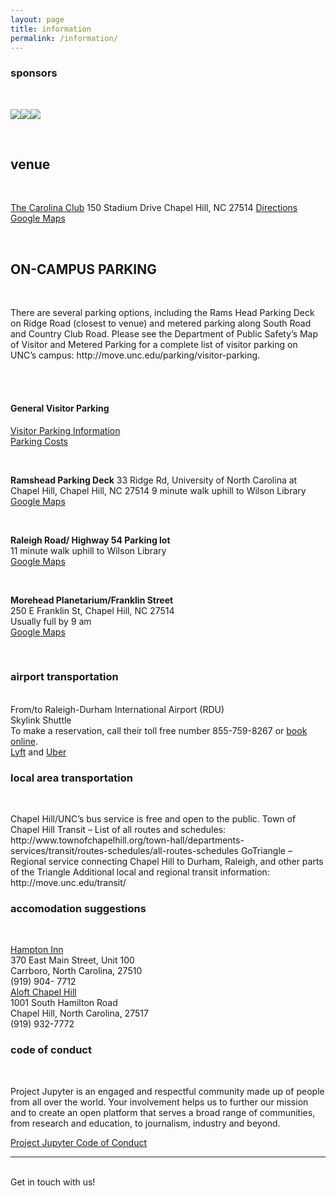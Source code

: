 ```yaml
---
layout: page
title: information
permalink: /information/
---
```


<h3>sponsors</h3>

<br/>

<p><img class="col one" src="/TriangleJupyter/img/unclibblack.gif" /><img class="col one" src="/TriangleJupyter/img/aap.gif" /><img class="col one" src="/TriangleJupyter/img/valassisdigital.png" /></p>

<br/>

<h2>venue</h2>

<br/>

<a href="http://www.clubcorp.com/Clubs/Carolina-Club">The Carolina Club</a>
150 Stadium Drive
Chapel Hill, NC 27514
<a href="ttp://www.clubcorp.com/Clubs/Carolina-Club/Our-Story/Directions-Hours">Directions</a>
<a href="https://goo.gl/maps/AMpkpaKe5AN2">Google Maps</a>

<br/>

<h2>ON-CAMPUS PARKING</h2>

<br/>

<p>There are several parking options, including the Rams Head Parking Deck on Ridge Road (closest to venue) and metered parking along South Road and Country Club Road. Please see the Department of Public Safety’s Map of Visitor and Metered Parking for a complete list of visitor parking on UNC’s campus: http://move.unc.edu/parking/visitor-parking.</p>

<br/>
<br/>

<h4>General Visitor Parking</h4>

<a href="http://move.unc.edu/parking/visitor-parking/">Visitor Parking Information</a>
<br/>
<a href="http://move.unc.edu/policy/pricing/#pane-0-3">Parking Costs</a>

<br/>

<b>Ramshead Parking Deck</b>
33 Ridge Rd, University of North Carolina at Chapel Hill, Chapel Hill, NC 27514
9 minute walk uphill to Wilson Library
<a href="https://goo.gl/maps/ZjmeCD2Gauv">Google Maps</a>

<br/>

<b>Raleigh Road/ Highway 54 Parking lot</b>
<br/>
11 minute walk uphill to Wilson Library
<br/>
<a href="https://goo.gl/maps/xmdLRqRXjz32">Google Maps</a>

<br/>

<b>Morehead Planetarium/Franklin Street</b>
<br/>
250 E Franklin St, Chapel Hill, NC 27514
<br/>
Usually full by 9 am
<br/>
<a href="https://goo.gl/maps/cJ4LAGDCpVT2">Google Maps</a>

<br/>

<h3>airport transportation</h3>
<br/>
From/to Raleigh-Durham International Airport (RDU)
<br/>
Skylink Shuttle<br/>
To make a reservation, call their toll free number 855-759-8267 or <a href="http://www.skylinkshuttle.com/">book online</a>.
<br/>
<a href="https://www.lyft.com/">Lyft</a> and <a href="https://www.uber.com/">Uber</a>
<br/>

<h3>local area transportation</h3>

<br/>

<p>Chapel Hill/UNC’s bus service is free and open to the public.
Town of Chapel Hill Transit – List of all routes and schedules:
http://www.townofchapelhill.org/town-hall/departments-services/transit/routes-schedules/all-routes-schedules
GoTriangle – Regional service connecting Chapel Hill to Durham, Raleigh, and other parts of the Triangle
Additional local and regional transit information: http://move.unc.edu/transit/</p>

<h3>accomodation suggestions</h3>

<br/>

<a href="http://hamptoninn3.hilton.com/en/hotels/north-carolina/hampton-inn-and-suites-chapel-hill-carrboro-downtown-RDUCOHX/index.html">Hampton Inn</a>
<br/>
370 East Main Street, Unit 100
<br/>
Carrboro, North Carolina, 27510
<br/>
(919) 904- 7712
<br/>
<a href="http://www.aloftchapelhill.com/">Aloft Chapel Hill</a>
<br/>
1001 South Hamilton Road
<br/>
Chapel Hill, North Carolina, 27517
<br/>
(919) 932-7772

<h3>code of conduct</h3>

<br/>

<p>Project Jupyter is an engaged and respectful community made up of people from all over the world. Your involvement helps us to further our mission and to create an open platform that serves a broad range of communities, from research and education, to journalism, industry and beyond.</p>

<a href="https://github.com/jupyter/governance/blob/master/conduct/code_of_conduct.md">Project Jupyter Code of Conduct</a>

<hr/>
<br/>
<span class="contacticon center">
	<a href="mailto:chris@carpentries.org"><i class="fa fa-envelope-square"></i></a>
	<a href="https://github.com/libcce/TriangleJupyter" target="_blank"><i class="fa fa-github-square"></i></a>
	<a href="https://twitter.com/search?f=tweets&q=%23trianglejupyter&src=typd" target="_blank"><i class="fa fa-twitter-square"></i></a>
</span>

<div class="col three caption">
	Get in touch with us!
</div>

